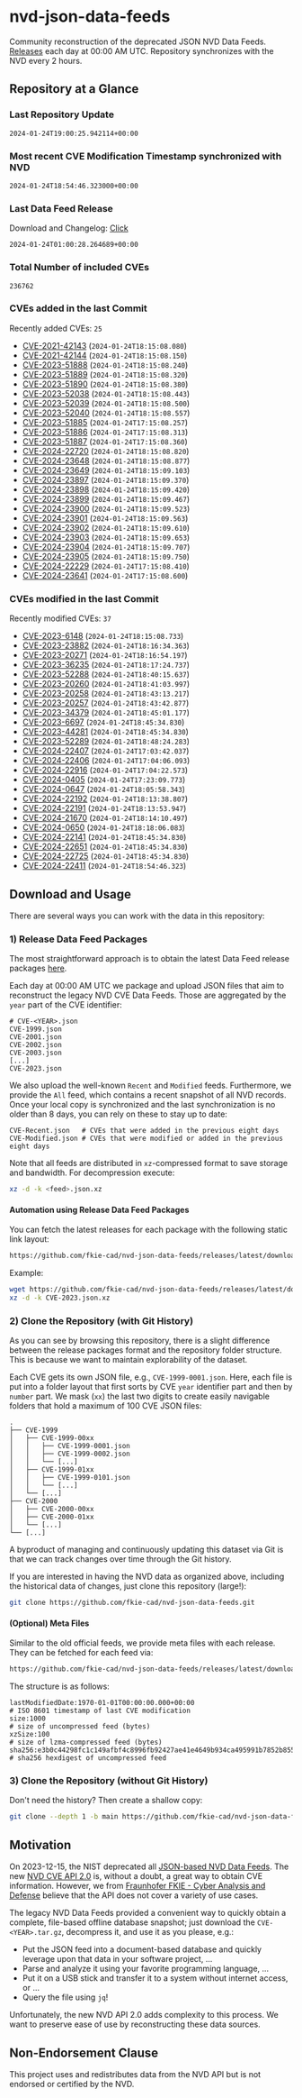 # nvd-json-data-feeds

Community reconstruction of the deprecated JSON NVD Data Feeds. 
[Releases](https://github.com/fkie-cad/nvd-json-data-feeds/releases/latest) each day at 00:00 AM UTC.
Repository synchronizes with the NVD every 2 hours.

## Repository at a Glance

### Last Repository Update

```plain
2024-01-24T19:00:25.942114+00:00
```

### Most recent CVE Modification Timestamp synchronized with NVD

```plain
2024-01-24T18:54:46.323000+00:00
```

### Last Data Feed Release

Download and Changelog: [Click](https://github.com/fkie-cad/nvd-json-data-feeds/releases/latest)

```plain
2024-01-24T01:00:28.264689+00:00
```

### Total Number of included CVEs

```plain
236762
```

### CVEs added in the last Commit

Recently added CVEs: `25`

* [CVE-2021-42143](CVE-2021/CVE-2021-421xx/CVE-2021-42143.json) (`2024-01-24T18:15:08.080`)
* [CVE-2021-42144](CVE-2021/CVE-2021-421xx/CVE-2021-42144.json) (`2024-01-24T18:15:08.150`)
* [CVE-2023-51888](CVE-2023/CVE-2023-518xx/CVE-2023-51888.json) (`2024-01-24T18:15:08.240`)
* [CVE-2023-51889](CVE-2023/CVE-2023-518xx/CVE-2023-51889.json) (`2024-01-24T18:15:08.320`)
* [CVE-2023-51890](CVE-2023/CVE-2023-518xx/CVE-2023-51890.json) (`2024-01-24T18:15:08.380`)
* [CVE-2023-52038](CVE-2023/CVE-2023-520xx/CVE-2023-52038.json) (`2024-01-24T18:15:08.443`)
* [CVE-2023-52039](CVE-2023/CVE-2023-520xx/CVE-2023-52039.json) (`2024-01-24T18:15:08.500`)
* [CVE-2023-52040](CVE-2023/CVE-2023-520xx/CVE-2023-52040.json) (`2024-01-24T18:15:08.557`)
* [CVE-2023-51885](CVE-2023/CVE-2023-518xx/CVE-2023-51885.json) (`2024-01-24T17:15:08.257`)
* [CVE-2023-51886](CVE-2023/CVE-2023-518xx/CVE-2023-51886.json) (`2024-01-24T17:15:08.313`)
* [CVE-2023-51887](CVE-2023/CVE-2023-518xx/CVE-2023-51887.json) (`2024-01-24T17:15:08.360`)
* [CVE-2024-22720](CVE-2024/CVE-2024-227xx/CVE-2024-22720.json) (`2024-01-24T18:15:08.820`)
* [CVE-2024-23648](CVE-2024/CVE-2024-236xx/CVE-2024-23648.json) (`2024-01-24T18:15:08.877`)
* [CVE-2024-23649](CVE-2024/CVE-2024-236xx/CVE-2024-23649.json) (`2024-01-24T18:15:09.103`)
* [CVE-2024-23897](CVE-2024/CVE-2024-238xx/CVE-2024-23897.json) (`2024-01-24T18:15:09.370`)
* [CVE-2024-23898](CVE-2024/CVE-2024-238xx/CVE-2024-23898.json) (`2024-01-24T18:15:09.420`)
* [CVE-2024-23899](CVE-2024/CVE-2024-238xx/CVE-2024-23899.json) (`2024-01-24T18:15:09.467`)
* [CVE-2024-23900](CVE-2024/CVE-2024-239xx/CVE-2024-23900.json) (`2024-01-24T18:15:09.523`)
* [CVE-2024-23901](CVE-2024/CVE-2024-239xx/CVE-2024-23901.json) (`2024-01-24T18:15:09.563`)
* [CVE-2024-23902](CVE-2024/CVE-2024-239xx/CVE-2024-23902.json) (`2024-01-24T18:15:09.610`)
* [CVE-2024-23903](CVE-2024/CVE-2024-239xx/CVE-2024-23903.json) (`2024-01-24T18:15:09.653`)
* [CVE-2024-23904](CVE-2024/CVE-2024-239xx/CVE-2024-23904.json) (`2024-01-24T18:15:09.707`)
* [CVE-2024-23905](CVE-2024/CVE-2024-239xx/CVE-2024-23905.json) (`2024-01-24T18:15:09.750`)
* [CVE-2024-22229](CVE-2024/CVE-2024-222xx/CVE-2024-22229.json) (`2024-01-24T17:15:08.410`)
* [CVE-2024-23641](CVE-2024/CVE-2024-236xx/CVE-2024-23641.json) (`2024-01-24T17:15:08.600`)


### CVEs modified in the last Commit

Recently modified CVEs: `37`

* [CVE-2023-6148](CVE-2023/CVE-2023-61xx/CVE-2023-6148.json) (`2024-01-24T18:15:08.733`)
* [CVE-2023-23882](CVE-2023/CVE-2023-238xx/CVE-2023-23882.json) (`2024-01-24T18:16:34.363`)
* [CVE-2023-20271](CVE-2023/CVE-2023-202xx/CVE-2023-20271.json) (`2024-01-24T18:16:54.197`)
* [CVE-2023-36235](CVE-2023/CVE-2023-362xx/CVE-2023-36235.json) (`2024-01-24T18:17:24.737`)
* [CVE-2023-52288](CVE-2023/CVE-2023-522xx/CVE-2023-52288.json) (`2024-01-24T18:40:15.637`)
* [CVE-2023-20260](CVE-2023/CVE-2023-202xx/CVE-2023-20260.json) (`2024-01-24T18:41:03.997`)
* [CVE-2023-20258](CVE-2023/CVE-2023-202xx/CVE-2023-20258.json) (`2024-01-24T18:43:13.217`)
* [CVE-2023-20257](CVE-2023/CVE-2023-202xx/CVE-2023-20257.json) (`2024-01-24T18:43:42.877`)
* [CVE-2023-34379](CVE-2023/CVE-2023-343xx/CVE-2023-34379.json) (`2024-01-24T18:45:01.177`)
* [CVE-2023-6697](CVE-2023/CVE-2023-66xx/CVE-2023-6697.json) (`2024-01-24T18:45:34.830`)
* [CVE-2023-44281](CVE-2023/CVE-2023-442xx/CVE-2023-44281.json) (`2024-01-24T18:45:34.830`)
* [CVE-2023-52289](CVE-2023/CVE-2023-522xx/CVE-2023-52289.json) (`2024-01-24T18:48:24.283`)
* [CVE-2024-22407](CVE-2024/CVE-2024-224xx/CVE-2024-22407.json) (`2024-01-24T17:03:42.037`)
* [CVE-2024-22406](CVE-2024/CVE-2024-224xx/CVE-2024-22406.json) (`2024-01-24T17:04:06.093`)
* [CVE-2024-22916](CVE-2024/CVE-2024-229xx/CVE-2024-22916.json) (`2024-01-24T17:04:22.573`)
* [CVE-2024-0405](CVE-2024/CVE-2024-04xx/CVE-2024-0405.json) (`2024-01-24T17:23:09.773`)
* [CVE-2024-0647](CVE-2024/CVE-2024-06xx/CVE-2024-0647.json) (`2024-01-24T18:05:58.343`)
* [CVE-2024-22192](CVE-2024/CVE-2024-221xx/CVE-2024-22192.json) (`2024-01-24T18:13:38.807`)
* [CVE-2024-22191](CVE-2024/CVE-2024-221xx/CVE-2024-22191.json) (`2024-01-24T18:13:53.947`)
* [CVE-2024-21670](CVE-2024/CVE-2024-216xx/CVE-2024-21670.json) (`2024-01-24T18:14:10.497`)
* [CVE-2024-0650](CVE-2024/CVE-2024-06xx/CVE-2024-0650.json) (`2024-01-24T18:18:06.083`)
* [CVE-2024-22141](CVE-2024/CVE-2024-221xx/CVE-2024-22141.json) (`2024-01-24T18:45:34.830`)
* [CVE-2024-22651](CVE-2024/CVE-2024-226xx/CVE-2024-22651.json) (`2024-01-24T18:45:34.830`)
* [CVE-2024-22725](CVE-2024/CVE-2024-227xx/CVE-2024-22725.json) (`2024-01-24T18:45:34.830`)
* [CVE-2024-22411](CVE-2024/CVE-2024-224xx/CVE-2024-22411.json) (`2024-01-24T18:54:46.323`)


## Download and Usage

There are several ways you can work with the data in this repository:

### 1) Release Data Feed Packages

The most straightforward approach is to obtain the latest Data Feed release packages [here](https://github.com/fkie-cad/nvd-json-data-feeds/releases/latest).

Each day at 00:00 AM UTC we package and upload JSON files that aim to reconstruct the legacy NVD CVE Data Feeds.
Those are aggregated by the `year` part of the CVE identifier:

```
# CVE-<YEAR>.json
CVE-1999.json
CVE-2001.json
CVE-2002.json
CVE-2003.json
[...]
CVE-2023.json
```

We also upload the well-known `Recent` and `Modified` feeds.
Furthermore, we provide the `All` feed, which contains a recent snapshot of all NVD records.
Once your local copy is synchronized and the last synchronization is no older than 8 days, you can rely on these to stay up to date:

```plain
CVE-Recent.json   # CVEs that were added in the previous eight days
CVE-Modified.json # CVEs that were modified or added in the previous eight days
```

Note that all feeds are distributed in `xz`-compressed format to save storage and bandwidth.
For decompression execute:

```sh
xz -d -k <feed>.json.xz
```


#### Automation using Release Data Feed Packages

You can fetch the latest releases for each package with the following static link layout:

```sh
https://github.com/fkie-cad/nvd-json-data-feeds/releases/latest/download/CVE-<YEAR>.json.xz
```

Example:

```sh
wget https://github.com/fkie-cad/nvd-json-data-feeds/releases/latest/download/CVE-2023.json.xz
xz -d -k CVE-2023.json.xz
```



### 2) Clone the Repository (with Git History)

As you can see by browsing this repository, there is a slight difference between the release packages format and the repository folder structure.
This is because we want to maintain explorability of the dataset.

Each CVE gets its own JSON file, e.g., `CVE-1999-0001.json`.
Here, each file is put into a folder layout that first sorts by CVE `year` identifier part and then by `number` part.
We mask (`xx`) the last two digits to create easily navigable folders that hold a maximum of 100 CVE JSON files:

```plain
.
├── CVE-1999
│   ├── CVE-1999-00xx
│   │   ├── CVE-1999-0001.json
│   │   ├── CVE-1999-0002.json
│   │   └── [...]
│   ├── CVE-1999-01xx
│   │   ├── CVE-1999-0101.json
│   │   └── [...]
│   └── [...]
├── CVE-2000
│   ├── CVE-2000-00xx
│   ├── CVE-2000-01xx
│   └── [...]
└── [...]
```

A byproduct of managing and continuously updating this dataset via Git is that we can track changes over time through the Git history.

If you are interested in having the NVD data as organized above, including the historical data of changes, just clone this repository (large!):

```sh
git clone https://github.com/fkie-cad/nvd-json-data-feeds.git
```

#### (Optional) Meta Files

Similar to the old official feeds, we provide meta files with each release. They can be fetched for each feed via:

```sh
https://github.com/fkie-cad/nvd-json-data-feeds/releases/latest/download/CVE-<YEAR>.meta
```

The structure is as follows:

```plain
lastModifiedDate:1970-01-01T00:00:00.000+00:00                          # ISO 8601 timestamp of last CVE modification
size:1000                                                               # size of uncompressed feed (bytes)
xzSize:100                                                              # size of lzma-compressed feed (bytes)
sha256:e3b0c44298fc1c149afbf4c8996fb92427ae41e4649b934ca495991b7852b855 # sha256 hexdigest of uncompressed feed
```


### 3) Clone the Repository (without Git History)

Don't need the history? Then create a shallow copy:

```sh
git clone --depth 1 -b main https://github.com/fkie-cad/nvd-json-data-feeds.git
```

## Motivation

On 2023-12-15, the NIST deprecated all [JSON-based NVD Data Feeds](https://nvd.nist.gov/vuln/data-feeds#divRetirementBanner-1).
The new [NVD CVE API 2.0](https://nvd.nist.gov/developers/vulnerabilities) is, without a doubt, a great way to obtain CVE information.
However, we from [Fraunhofer FKIE - Cyber Analysis and Defense](https://www.fkie.fraunhofer.de/en/departments/cad.html) believe that the API does not cover a variety of use cases.

The legacy NVD Data Feeds provided a convenient way to quickly obtain a complete, file-based offline database snapshot; just download the `CVE-<YEAR>.tar.gz`, decompress it, and use it as you please, e.g.:

* Put the JSON feed into a document-based database and quickly leverage upon that data in your software project, ...
* Parse and analyze it using your favorite programming language, ...
* Put it on a USB stick and transfer it to a system without internet access, or ...
* Query the file using `jq`!

Unfortunately, the new NVD API 2.0 adds complexity to this process.
We want to preserve ease of use by reconstructing these data sources.

## Non-Endorsement Clause

This project uses and redistributes data from the NVD API but is not endorsed or certified by the NVD.